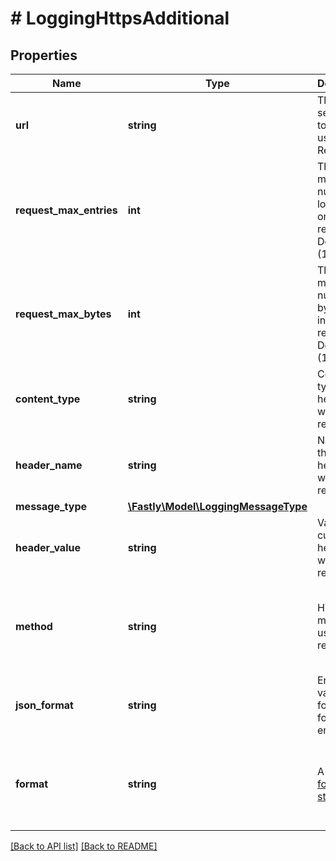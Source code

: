 # # LoggingHttpsAdditional

## Properties

Name | Type | Description | Notes
------------ | ------------- | ------------- | -------------
**url** | **string** | The URL to send logs to. Must use HTTPS. Required. | [optional] 
**request_max_entries** | **int** | The maximum number of logs sent in one request. Defaults `0` (10k). | [optional]  [defaults to 0]
**request_max_bytes** | **int** | The maximum number of bytes sent in one request. Defaults `0` (100MB). | [optional]  [defaults to 0]
**content_type** | **string** | Content type of the header sent with the request. | [optional]  [defaults to 'null']
**header_name** | **string** | Name of the custom header sent with the request. | [optional]  [defaults to 'null']
**message_type** | [**\Fastly\Model\LoggingMessageType**](LoggingMessageType.md) |  | [optional] 
**header_value** | **string** | Value of the custom header sent with the request. | [optional]  [defaults to 'null']
**method** | **string** | HTTP method used for request. | [optional]  [one of: 'POST', 'PUT'] [defaults to 'POST']
**json_format** | **string** | Enforces valid JSON formatting for log entries. | [optional]  [one of: '0', '1', '2']
**format** | **string** | A Fastly [log format string](https://www.fastly.com/documentation/guides/integrations/streaming-logs/custom-log-formats/). | [optional]  [defaults to '%h %l %u %t "%r" %&gt;s %b']


[[Back to API list]](../../README.md#endpoints) [[Back to README]](../../README.md)
